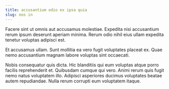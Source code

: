 ```yaml
---
title: accusantium odio ex ipsa quia
slug: eos in
---
```


Facere sint ut omnis aut accusamus molestiae. Expedita nisi accusantium rerum ipsum deserunt aperiam minima. Rerum odio nihil eius ullam expedita tenetur voluptas adipisci est.

Et accusamus ullam. Sunt mollitia ea vero fugit voluptates placeat ex. Quae nemo accusantium magnam labore voluptas sint occaecati.

Nobis consequatur quis dicta. Hic blanditiis qui eum voluptas atque porro facilis reprehenderit et. Quibusdam cumque qui vero. Animi rerum quis fugit nemo natus voluptatem illo. Adipisci asperiores ducimus voluptates beatae autem repudiandae. Nulla rerum corrupti eum voluptatem itaque.
